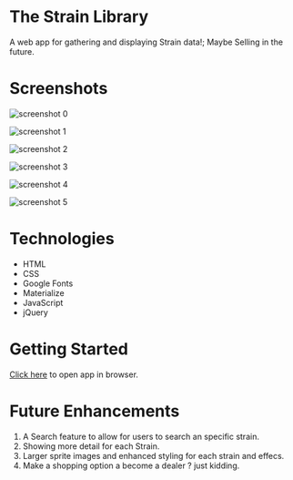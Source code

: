 # The Strain Library

A web app for gathering and displaying Strain data!; Maybe Selling in the future.


# Screenshots

![screenshot 0](https://imgur.com/I4XzX6f.png)

![screenshot 1](https://imgur.com/eYjBYVG.png)

![screenshot 2](https://imgur.com/FX0MxGA.png)

![screenshot 3](https://imgur.com/0NMtkyU.png)

![screenshot 4](https://imgur.com/xStxPOs.png)

![screenshot 5](https://imgur.com/ldYqU48.png)

# Technologies

- HTML
- CSS
- Google Fonts
- Materialize 
- JavaScript
- jQuery

# Getting Started
[Click here](https://burgosdss.github.io/) to open app in browser.

# Future Enhancements
1. A Search feature to allow for users to search an specific strain. 
2. Showing more detail for each Strain.
3. Larger sprite images and enhanced styling for each strain and effecs. 
4. Make a shopping option a become a dealer ? just kidding. 

